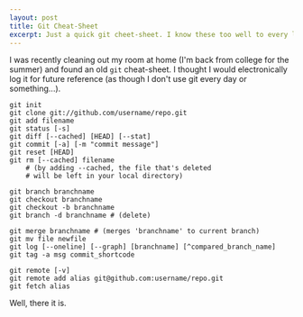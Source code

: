 ```yaml
---
layout: post
title: Git Cheat-Sheet
excerpt: Just a quick git cheet-sheet. I know these too well to every look back, but hey.
---
```


I was recently cleaning out my room at home (I'm back from college for the summer) and found an old `git` cheat-sheet. I thought I would electronically log it for future reference (as though I don't use git every day or something...).

	git init
	git clone git://github.com/username/repo.git
	git add filename
	git status [-s]
	git diff [--cached] [HEAD] [--stat]
	git commit [-a] [-m "commit message"]
	git reset [HEAD]
	git rm [--cached] filename 
		# (by adding --cached, the file that's deleted 
		# will be left in your local directory)
	
	git branch branchname
	git checkout branchname
	git checkout -b branchname
	git branch -d branchname # (delete)
	
	git merge branchname # (merges 'branchname' to current branch)
	git mv file newfile
	git log [--oneline] [--graph] [branchname] [^compared_branch_name]
	git tag -a msg commit_shortcode
	
	git remote [-v]
	git remote add alias git@github.com:username/repo.git
	git fetch alias
	
Well, there it is.
	